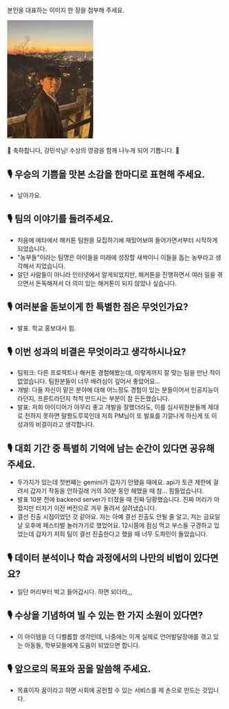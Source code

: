 본인을 대표하는 이미지 한 장을 첨부해 주세요.

<img src="./assets/강민석.jpg" width="200">

🎉 축하합니다, 강민석님! 수상의 영광을 함께 나누게 되어 기쁩니다. 🎉

## 🎙️ 우승의 기쁨을 맛본 소감을 한마디로 표현해 주세요.

- 날아가요.

## 🎙️ 팀의 이야기를 들려주세요.

- 처음에 에타에서 해커톤 팀원을 모집하기에 재밌어보여 들어가면서부터 시작하게 되었습니다.
- "농부들"이라는 팀명은 아이들을 미래에 성장할 새싹이니 이들을 돕는 농부라고 생각해서 지었습니다.
- 알던 사람들이 아니라 인터넷에서 알게되었지만, 해커톤을 진행하면서 여러 일을 겪으면서 돈독해져서 더 의미 있는 해커톤이 되지 않았나 싶습니다.

## 🎙️ 여러분을 돋보이게 한 특별한 점은 무엇인가요?

- 발표. 학교 홍보대사 힘.

## 🎙️ 이번 성과의 비결은 무엇이라고 생각하시나요?

- 팀워크: 다른 프로젝트나 해커톤 경험해봤는데, 이렇게까지 잘 맞는 팀을 만난 적이 없었습니다. 팀원분들이 너무 배려심이 깊어서 좋았어요...
- 개발: 다들 자신이 맡은 분야에 대해 어느정도 경험이 있는 분들이어서 인공지능이라던지, 프론트라던지 척척 만드시는 부분이 참 든든했습니다.
- 발표: 저희 아이디어가 아무리 좋고 개발을 잘했더라도, 이를 심사위원분들께 제대로 전하지 못하면 말짱도루묵인데 저희 PM님이 또 발표를 기깔나게 하신게 또 이 성과의 비결이라고 생각합니다.

## 🎙️ 대회 기간 중 특별히 기억에 남는 순간이 있다면 공유해 주세요.

- 두가지가 있는데 첫번쨰는 gemini가 갑자기 안됐을 때에요. api가 토큰 제한에 걸려서 갑자기 작동을 안하길래 거의 30분 동안 헤맸을 때 참... 힘들었습니다.
- 발표 10분 전에 backend server가 터졌을 때 진짜 당황했습니다. 진짜 머리가 아팠지만 터지기 이전 버전으로 겨우 돌려서 살려냈습니다.
- 결선 진출 시점이었던 것 같아요. 저는 아예 결선 진출도 안될 줄 알고, 저는 금요일날 오후에 페스티벌 놀러가기로 했었어요. 12시쯤에 점심 먹고 부스들 구경하고 있었는데 갑자기 저희 팀이 결선 진출한다고 했을 때 너무 도파민이 돌았습니다.

## 🎙️ 데이터 분석이나 학습 과정에서의 나만의 비법이 있다면요?

- 일단 머리부터 박고 들어갑시다. 하면 되더라,,,

## 🎙️ 수상을 기념하여 빌 수 있는 한 가지 소원이 있다면?

- 이 아이템을 더 디벨롭할 생각인데, 나중에는 이게 실제로 언어발달장애를 겪고 있는 아동들, 학부모들에게 도움이 되었으면 합니다.

## 🎙️ 앞으로의 목표와 꿈을 말씀해 주세요.

- 목표이자 꿈이라고 하면 사회에 공헌할 수 있는 서비스를 제 손으로 만드는 것입니다.
